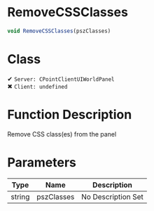 # RemoveCSSClasses
```js
void RemoveCSSClasses(pszClasses)
```
# Class
✔ `Server: CPointClientUIWorldPanel`  
✖ `Client: undefined`  

# Function Description
Remove CSS class(es) from the panel
# Parameters
Type|Name|Description
--|--|--
string|pszClasses|No Description Set
